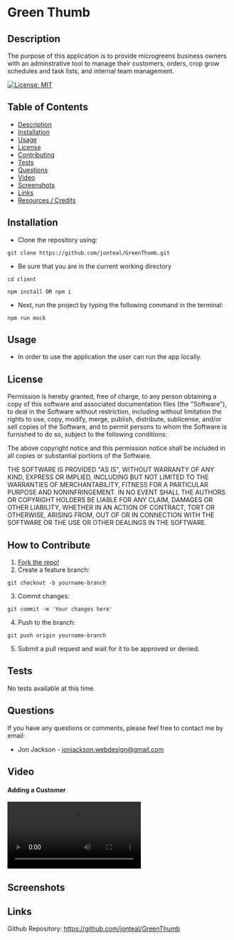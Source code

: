 # Green Thumb

<a name="description"></a>

## Description

The purpose of this application is to provide microgreens business owners with an adminstrative tool to manage their customers, orders, crop grow schedules and task lists, and internal team management.

[![License: MIT](https://img.shields.io/badge/License-MIT-yellow.svg)](https://opensource.org/licenses/MIT)

## Table of Contents

- [Description](#description)
- [Installation](#installation)
- [Usage](#usage)
- [License](#license)
- [Contributing](#contributing)
- [Tests](#tests)
- [Questions](#questions)
- [Video](#video)
- [Screenshots](#screenshots)
- [Links](#links)
- [Resources / Credits](#credits)

<a name="installation"></a>

## Installation

- Clone the repository using:

```
git clone https://github.com/jonteal/GreenThumb.git
```

- Be sure that you are in the current working directory

```
cd client
```

```
npm install OR npm i
```

- Next, run the project by typing the following command in the terminal:

```
npm run mock
```

<a name="usage"></a>

## Usage

- In order to use the application the user can run the app locally.

<a name="license"></a>

## License

Permission is hereby granted, free of charge, to any person obtaining a copy of this software and associated documentation files (the "Software"), to deal in the Software without restriction, including without limitation the rights to use, copy, modify, merge, publish, distribute, sublicense, and/or sell copies of the Software, and to permit persons to whom the Software is furnished to do so, subject to the following conditions:

The above copyright notice and this permission notice shall be included in all copies or substantial portions of the Software.

THE SOFTWARE IS PROVIDED "AS IS", WITHOUT WARRANTY OF ANY KIND, EXPRESS OR IMPLIED, INCLUDING BUT NOT LIMITED TO THE WARRANTIES OF MERCHANTABILITY, FITNESS FOR A PARTICULAR PURPOSE AND NONINFRINGEMENT. IN NO EVENT SHALL THE AUTHORS OR COPYRIGHT HOLDERS BE LIABLE FOR ANY CLAIM, DAMAGES OR OTHER LIABILITY, WHETHER IN AN ACTION OF CONTRACT, TORT OR OTHERWISE, ARISING FROM, OUT OF OR IN CONNECTION WITH THE SOFTWARE OR THE USE OR OTHER DEALINGS IN THE SOFTWARE.

<a name="contributing"></a>

## How to Contribute

1. [Fork the repo!](https://docs.github.com/en/get-started/quickstart/fork-a-repo)
2. Create a feature branch:

```
git checkout -b yourname-branch
```

3. Commit changes:

```
git commit -m 'Your changes here'
```

4. Push to the branch:

```
git push origin yourname-branch
```

5. Submit a pull request and wait for it to be approved or denied.

<a name="tests"></a>

## Tests

No tests available at this time.

<a name="questions"></a>

## Questions

If you have any questions or comments, please feel free to contact me by email:

- Jon Jackson - jonjackson.webdesign@gmail.com

<a name="video"></a>

## Video

#### Adding a Customer

![add-customer](./client/src/assets/add-customer.mov)

<a name="screenshots"></a>

## Screenshots

<a name="links"></a>

## Links

Github Repository: https://github.com/jonteal/GreenThumb
